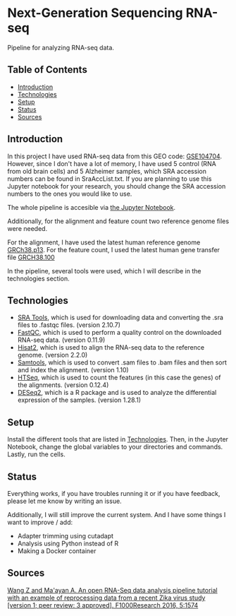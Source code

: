 # Next-Generation Sequencing RNA-seq

Pipeline for analyzing RNA-seq data.

## Table of Contents

* [Introduction](#Introduction)
* [Technologies](#Technologies)
* [Setup](#Setup)
* [Status](#Status)
* [Sources](#Sources)

## Introduction

In this project I have used RNA-seq data from this GEO code: [GSE104704](https://www.ncbi.nlm.nih.gov/geo/query/acc.cgi?acc=GSE104704).
However, since I don't have a lot of memory, I have used 5 control \(RNA from old brain cells\) and 5 Alzheimer samples, which SRA accession numbers can be found in SraAccList.txt. If you are planning to use this Jupyter notebook for your research, you should change the SRA accession numbers to the ones you would like to use.

The whole pipeline is accesible via [the Jupyter Notebook](https://nbviewer.jupyter.org/github/Mees-Molenaar/NGS_Alzheimer_Project/blob/master/NGS_pipeline.ipynb).

Additionally, for the alignment and feature count two reference genome files were needed. 

For the alignment, I have used the latest human reference genome [GRCh38.p13](https://www.ncbi.nlm.nih.gov/assembly/GCF_000001405.39).
For the feature count, I used the latest human gene transfer file [GRCH38.100](ftp://ftp.ensembl.org/pub/release-100/gtf/homo_sapiens/Homo_sapiens.GRCh38.100.gtf.gz)

In the pipeline, several tools were used, which I will describe in the technologies section.

## Technologies

* [SRA Tools](https://ncbi.github.io/sra-tools/), which is used for downloading data and converting the .sra files to .fastqc files. (version 2.10.7)
* [FastQC](https://www.bioinformatics.babraham.ac.uk/projects/fastqc/), which is used to perform a quality control on the downloaded RNA-seq data. (version 0.11.9)
* [Hisat2](http://daehwankimlab.github.io/hisat2/), which is used to align the RNA-seq data to the reference genome. (version 2.2.0)
* [Samtools](http://www.htslib.org/doc/samtools.html), which is used to convert .sam files to .bam files and then sort and index the alignment. (version 1.10)
* [HTSeq](https://htseq.readthedocs.io/en/master/), which is used to count the features (in this case the genes) of the alignments. (version 0.12.4)
* [DESeq2](https://bioconductor.org/packages/release/bioc/html/DESeq2.html), which is a R package and is used to analyze the differential expression of the samples. (version 1.28.1)

## Setup

Install the different tools that are listed in [Technologies](#Technologies). Then, in the Jupyter Notebook, change the global variables to your directories and commands. Lastly, run the cells.

## Status

Everything works, if you have troubles running it or if you have feedback, please let me know by writing an issue.

Additionally, I will still improve the current system. And I have some things I want to improve / add:

* Adapter trimming using cutadapt
* Analysis using Python instead of R
* Making a Docker container

## Sources

 [Wang Z and Ma'ayan A. An open RNA-Seq data analysis pipeline tutorial with an example of reprocessing data from a recent Zika virus study [version 1; peer review: 3 approved]. F1000Research 2016, 5:1574](https://doi.org/10.12688/f1000research.9110.1) 